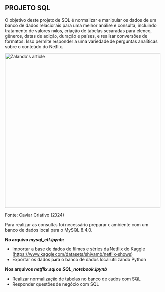 ## **PROJETO SQL**
O objetivo deste projeto de SQL é normalizar e manipular os dados de um banco de dados relacionais para uma melhor análise e consulta, incluindo tratamento de valores nulos, criação de tabelas separadas para elenco, gêneros, datas de adição, duração e países, e realizar conversões de formatos. Isso permite responder a uma variedade de perguntas analíticas sobre o conteúdo do Netflix.

<img src="https://www.caviarcriativo.com/storage/2020/06/Significados-da-Marca-Netflix-1.gif" alt="Zalando's article" width="500"/>

Fonte: Caviar Criativo (2024)

Para realizar as consultas foi necessário preparar o ambiente com um banco de dados local para o MySQL 8.4.0.

**No arquivo *mysql_etl.ipynb*:**
- Importar a base de dados de filmes e séries da Netflix do Kaggle (https://www.kaggle.com/datasets/shivamb/netflix-shows)
- Exportar os dados para o banco de dados local utilizando Python  

**Nos arquivos *netflix.sql* ou *SQL_notebook.ipynb***
- Realizar normalização de tabelas no banco de dados com SQL
- Responder questões de negócio com SQL  
